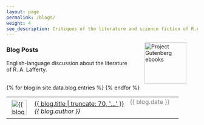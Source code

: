 ```yaml
---
layout: page
permalink: /blogs/
weight: 4
seo_description: Critiques of the literature and science fiction of R.A. Lafferty, with topics including mythology, ancient history, technology, philosophy, magic and mystery.
---
```



<a href="http://manybooks.net/authors/laffertyr.html">
  <img hspace="30" align="right" title="Project Gutenberg ebooks" src="{{ site.baseurl }}/images/readers.jpg" height="110">
</a>

### Blog Posts

English-language discussion about the literature of R.&nbsp;A.&nbsp;Lafferty. 
<br>
<br>

<div>

<table cellpadding="5">
{% for blog in site.data.blog.entries %}
  <tr>
    <td valign="top"><img hspace="5" vspace="5" src="{{ blog.image }}" width="40" title="{{ blog.author }}"></td>
    <td><a href="{{ blog.link }}">{{ blog.title | truncate: 70, '...' }}</a><br><em>{{ blog.author }}</em></td>
    <td valign="top" width="120" style="color:gray;">{{ blog.date }}</td>
  </tr>
{% endfor %}
</table>

</div>
